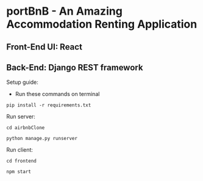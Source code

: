 # portBnB - An Amazing Accommodation Renting Application
## Front-End UI: React
## Back-End: Django REST framework

Setup guide:
* Run these commands on terminal
```
pip install -r requirements.txt
```

Run server:
```
cd airbnbClone
```
```
python manage.py runserver
```

Run client:
```
cd frontend
```
```
npm start
```
